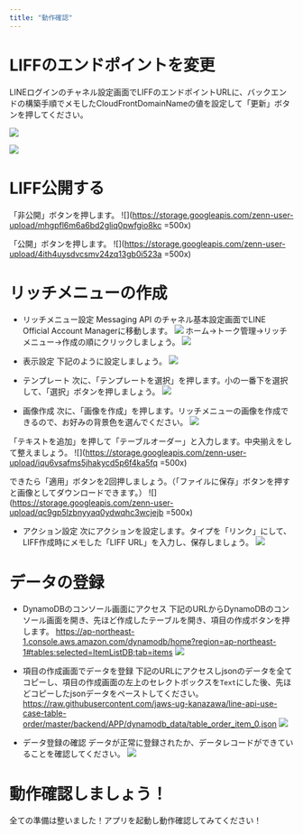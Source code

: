 ```yaml
---
title: "動作確認"
---
```


# LIFFのエンドポイントを変更

LINEログインのチャネル設定画面でLIFFのエンドポイントURLに、バックエンドの構築手順でメモしたCloudFrontDomainNameの値を設定して「更新」ボタンを押してください。

![](https://storage.googleapis.com/zenn-user-upload/4xntpxietdrhyrsm4boio81g7zyq)

![](https://storage.googleapis.com/zenn-user-upload/lrh9ijjsrso23ze5wekt41rjltce)

# LIFF公開する

「非公開」ボタンを押します。
![](https://storage.googleapis.com/zenn-user-upload/mhgpfl6m6a6bd2gliq0pwfgio8kc =500x)

「公開」ボタンを押します。
![](https://storage.googleapis.com/zenn-user-upload/4ith4uysdvcsmv24zq13gb0i523a =500x)


# リッチメニューの作成
- リッチメニュー設定
Messaging API のチャネル基本設定画面でLINE Official Account Managerに移動します。
![](https://storage.googleapis.com/zenn-user-upload/9kg3ra1mdhtiic9fti3zt2xxl6xd)
ホーム→トーク管理→リッチメニュー→作成の順にクリックしましょう。
![](https://storage.googleapis.com/zenn-user-upload/ibwgawlq1fyc7b701c6429d8vlzm)

- 表示設定
下記のように設定しましょう。
![](https://storage.googleapis.com/zenn-user-upload/oc4iy453c1ntkcn83qc6x0wfvehk)

- テンプレート
次に、「テンプレートを選択」を押します。小の一番下を選択して、「選択」ボタンを押しましょう。
![](https://storage.googleapis.com/zenn-user-upload/ln4cuzjkvw9u4pyr8vo03p6e8tbx)

- 画像作成
次に、「画像を作成」を押します。リッチメニューの画像を作成できるので、お好みの背景色を選んでください。
![](https://storage.googleapis.com/zenn-user-upload/e656pkyqwvg9z3pg5mcu3ynecp8d)

「テキストを追加」を押して「テーブルオーダー」と入力します。中央揃えをして整えましょう。
![](https://storage.googleapis.com/zenn-user-upload/iqu6vsafms5jhakycd5p6f4ka5fq =500x)

できたら「適用」ボタンを2回押しましょう。（「ファイルに保存」ボタンを押すと画像としてダウンロードできます。）
![](https://storage.googleapis.com/zenn-user-upload/qc9gp5lzbnyyaq0ydwqhc3wcjejb =500x)

- アクション設定
次にアクションを設定します。タイプを「リンク」にして、LIFF作成時にメモした「LIFF URL」を入力し、保存しましょう。
![](https://storage.googleapis.com/zenn-user-upload/a69an2l4o2tae3qauwigsbw3bjg6)

# データの登録
- DynamoDBのコンソール画面にアクセス
下記のURLからDynamoDBのコンソール画面を開き、先ほど作成したテーブルを開き、項目の作成ボタンを押します。
https://ap-northeast-1.console.aws.amazon.com/dynamodb/home?region=ap-northeast-1#tables:selected=ItemListDB;tab=items
![](https://storage.googleapis.com/zenn-user-upload/5xtnded86oxfy70aahw4ilgcoh8r)

- 項目の作成画面でデータを登録
下記のURLにアクセスしjsonのデータを全てコピーし、項目の作成画面の左上のセレクトボックスを`Text`にした後、先ほどコピーしたjsonデータをペーストしてください。
https://raw.githubusercontent.com/jaws-ug-kanazawa/line-api-use-case-table-order/master/backend/APP/dynamodb_data/table_order_item_0.json
![](https://storage.googleapis.com/zenn-user-upload/6zk3nlfdp559odgo5mbgj0jwejgk)

- データ登録の確認
データが正常に登録されたか、データレコードができていることを確認してください。
![](https://storage.googleapis.com/zenn-user-upload/aod7nnsaredu1n1ujaygr90moaax)

# 動作確認しましょう！
全ての準備は整いました！アプリを起動し動作確認してみてください！